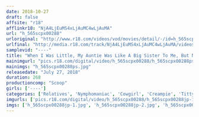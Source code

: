 ```yaml
---
date: 2018-10-27
draft: false
affsite: "r18"
afflinkr18: "NjA4LjEuMS4xLjAuMC4wLjAuMA"
url: "h_565scpx00288"
urloriginal: "http://www.r18.com/videos/vod/movies/detail/-/id=h_565scpx00288"
urlfinal: "http://media.r18.com/track/NjA4LjEuMS4xLjAuMC4wLjAuMA/videos/vod/movies/detail/-/id=h_565scpx00288"
samplevid: "----"
title: "When I Was Little, My Auntie Was Like A Big Sister To Me, But Now She's A Sexy, Erotic Woman... I Had Just Learned How To Ejaculate, And Now My Orgasmic Cock Is Stuck Inside Her Pussy And There's No Way For Me To Stop This Forbidden Relationship!"
mainimgurl: "pics.r18.com/digital/video/h_565scpx00288/h_565scpx00288ps.jpg"
mainimgs: "h_565scpx00288ps.jpg"
releasedate: "July 27, 2018"
duration: 268
productioncomp: "Scoop"
girls: ['----']
categories: ['Relatives', 'Nymphomaniac', 'Cowgirl', 'Creampie', 'Titty Fuck', 'Over 4 Hours', 'Hi-Def']
imgurls: ['pics.r18.com/digital/video/h_565scpx00288/h_565scpx00288jp-1.jpg', 'pics.r18.com/digital/video/h_565scpx00288/h_565scpx00288jp-2.jpg', 'pics.r18.com/digital/video/h_565scpx00288/h_565scpx00288jp-3.jpg', 'pics.r18.com/digital/video/h_565scpx00288/h_565scpx00288jp-4.jpg', 'pics.r18.com/digital/video/h_565scpx00288/h_565scpx00288jp-5.jpg', 'pics.r18.com/digital/video/h_565scpx00288/h_565scpx00288jp-6.jpg', 'pics.r18.com/digital/video/h_565scpx00288/h_565scpx00288jp-7.jpg', 'pics.r18.com/digital/video/h_565scpx00288/h_565scpx00288jp-8.jpg', 'pics.r18.com/digital/video/h_565scpx00288/h_565scpx00288jp-9.jpg', 'pics.r18.com/digital/video/h_565scpx00288/h_565scpx00288jp-10.jpg', 'pics.r18.com/digital/video/h_565scpx00288/h_565scpx00288jp-11.jpg', 'pics.r18.com/digital/video/h_565scpx00288/h_565scpx00288jp-12.jpg', 'pics.r18.com/digital/video/h_565scpx00288/h_565scpx00288jp-13.jpg', 'pics.r18.com/digital/video/h_565scpx00288/h_565scpx00288jp-14.jpg', 'pics.r18.com/digital/video/h_565scpx00288/h_565scpx00288jp-15.jpg', 'pics.r18.com/digital/video/h_565scpx00288/h_565scpx00288jp-16.jpg', 'pics.r18.com/digital/video/h_565scpx00288/h_565scpx00288jp-17.jpg', 'pics.r18.com/digital/video/h_565scpx00288/h_565scpx00288jp-18.jpg', 'pics.r18.com/digital/video/h_565scpx00288/h_565scpx00288jp-19.jpg', 'pics.r18.com/digital/video/h_565scpx00288/h_565scpx00288jp-20.jpg']
imgs: ['h_565scpx00288jp-1.jpg', 'h_565scpx00288jp-2.jpg', 'h_565scpx00288jp-3.jpg', 'h_565scpx00288jp-4.jpg', 'h_565scpx00288jp-5.jpg', 'h_565scpx00288jp-6.jpg', 'h_565scpx00288jp-7.jpg', 'h_565scpx00288jp-8.jpg', 'h_565scpx00288jp-9.jpg', 'h_565scpx00288jp-10.jpg', 'h_565scpx00288jp-11.jpg', 'h_565scpx00288jp-12.jpg', 'h_565scpx00288jp-13.jpg', 'h_565scpx00288jp-14.jpg', 'h_565scpx00288jp-15.jpg', 'h_565scpx00288jp-16.jpg', 'h_565scpx00288jp-17.jpg', 'h_565scpx00288jp-18.jpg', 'h_565scpx00288jp-19.jpg', 'h_565scpx00288jp-20.jpg']
---
```

